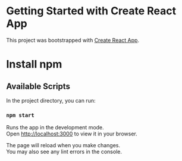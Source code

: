 # Getting Started with Create React App

This project was bootstrapped with [Create React App](https://github.com/facebook/create-react-app).

# Install npm

## Available Scripts

In the project directory, you can run:

### `npm start`

Runs the app in the development mode.\
Open [http://localhost:3000](http://localhost:3000) to view it in your browser.

The page will reload when you make changes.\
You may also see any lint errors in the console.


